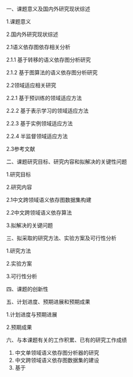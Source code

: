 一、课题意义及国内外研究现状综述

1.课题意义

2.国内外研究现状综述

2.1语义依存图依存相关分析

2.1.1 基于转移的语义依存图分析研究

2.1.2 基于图算法的语义依存图分析研究

2.2领域适应相关研究

2.2.1 基于预训练的领域适应方法

2.2.2 基于表示学习的领域适应方法

2.2.3 基于实例领域适应方法

2.2.4 半监督领域适应方法

2.3参考文献

二、课题研究目标、研究内容和拟解决的关键性问题

1.研究目标

2.研究内容

2.1中文跨领域语义依存图数据集构建

2.2中文跨领域语义依存算法

3.拟解决的关键问题

三、拟采取的研究方法、实验方案及可行性分析

1.研究方法

2.实验方案

3.可行性分析

四、课题的创新性

五、计划进度、预期进展和预期成果

1.计划进度与预期进展

2.预期成果

六、与本课题有关的工作积累、已有的研究工作成绩

1. 中文单领域语义依存图分析器的研究
2. 中文跨领域语义依存图数据集的建设
3. 基于